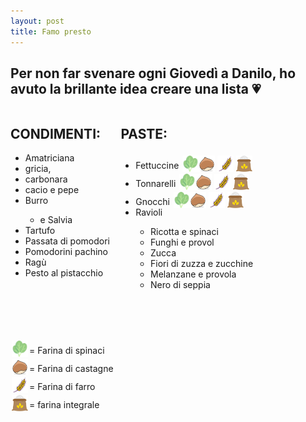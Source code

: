 ```yaml
---
layout: post
title: Famo presto 
---
```




<style>
#wrapper {
  display: flex;
}

#left {
  flex: 0 0 65%;
}

#right {
  flex: 1;
}
.icon {
    width: 26px;
    height: 26px;
    position: relative;
  /* Adjust these values accordingly */
    top: 5px;
    left: 2px;
}
</style>

<h2>Per non far svenare ogni Giovedì a Danilo, ho avuto la brillante idea creare una lista 💗</h2>   

<div id="wrapper">
    <div id="right">
         <h2>CONDIMENTI:</h2>
    <ul>
        <li>Amatriciana</li>
        <li>gricia, </li>
        <li>carbonara</li>
        <li>cacio e pepe</li>
        <li>Burro</li>
        <ul>
            <li>e Salvia</li>
        </ul>
        <li>Tartufo</li>
        <li>Passata di pomodori</li>
        <li>Pomodorini pachino</li>
        <li>Ragù</li>
        <li>Pesto al pistacchio</li>
    </ul>
    </div>
    <div id="left">
        <h2>PASTE:</h2>
        <ul>
        <li>Fettuccine <img class="icon" src="../images/spinach.svg" ><img class="icon" src="../images/castagna.svg" > <img class="icon" src="../images/grano.png" > <img class="icon" src="../images/flour.svg" >  </li>
        <li>Tonnarelli  <img class="icon" src="../images/spinach.svg" ><img class="icon" src="../images/castagna.svg" > <img class="icon" src="../images/grano.png" > <img class="icon" src="../images/flour.svg" ></li>
        <li>Gnocchi  <img class="icon" src="../images/spinach.svg" ><img class="icon" src="../images/castagna.svg" > <img class="icon" src="../images/grano.png" > <img class="icon" src="../images/flour.svg" > </li>
        <li>Ravioli</li>
        <ul>
            <li>Ricotta e spinaci</li>
            <li>Funghi e provol</li>
            <li>Zucca</li>
            <li>Fiori di zuzza e zucchine</li>
            <li>Melanzane e provola</li>
            <li>Nero di seppia</li>
        </ul>
    </ul>
    </div>
</div>

<br/> <br/>

 <img class="icon" src="../images/spinach.svg" > = Farina di spinaci <br/> 
 <img class="icon" src="../images/castagna.svg" > = Farina di castagne <br/> 
  <img class="icon" src="../images/grano.png" > = Farina di farro  <br/> 
   <img class="icon" src="../images/flour.svg" > = farina integrale <br/>


